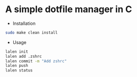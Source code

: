 # A simple dotfile manager in C

- Installation
```bash
sudo make clean install
```

- Usage
```bash
lalen init
lalen add .zshrc
lalen commit -m "Add zshrc"
lalen push
lalen status
```
